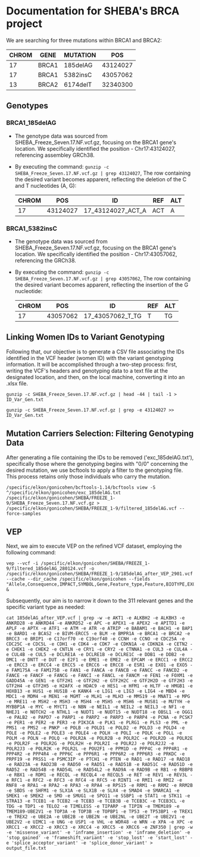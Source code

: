 # Documentation for SHEBA's BRCA project

We are searching for three mutations within BRCA1 and BRCA2:

| CHROM | GENE  | MUTATION | POS      |
|-------|-------|----------|----------|
| 17    | BRCA1 | 185delAG | 43124027 |
| 17    | BRCA1 | 5382insC | 43057062 |
| 13    | BRCA2 | 6174delT | 32340300 |


## Genotypes

### BRCA1_185delAG
* The genotype data was sourced from SHEBA_Freeze_Seven.17.NF.vcf.gz, focusing on the BRCA1 gene's location. We specifically identified the position - Chr17:43124027, referencing assembley GRCh38.
* By executing the command: `gunzip -c SHEBA_Freeze_Seven.17.NF.vcf.gz | grep 43124027`, The row containing the desired variant becomes apparent, reflecting the deletion of the C and T nucleotides (A, G):

  | CHROM | POS      | ID                    | REF | ALT |
  |-------|----------|-----------------------|-----|-----|
  | 17    | 43124027 | 17_43124027_ACT_A    | ACT | A   |

### BRCA1_5382insC
* The genotype data was sourced from SHEBA_Freeze_Seven.17.NF.vcf.gz, focusing on the BRCA1 gene's location. We specifically identified the position - Chr17:43057062, referencing the GRCh38.
* By executing the command: `gunzip -c SHEBA_Freeze_Seven.17.NF.vcf.gz | grep 43057062`, The row containing the desired variant becomes apparent, reflecting the insertion of the G  nucleotide:
  
   CHROM | POS      | ID                    | REF | ALT |
  |-------|----------|-------------------|-----|-----|
  | 17    | 43057062 | 17_43057062_T_TG    | T | TG   |

## Linking Women IDs to Variant Genotyping
Following that, our objective is to generate a CSV file associating the IDs identified in the VCF header (women ID) with the variant genotyping information.
It will be accomplished through a two-step process: first, writing the VCF's headers and genotyping data to a text file at the designated location, and then, on the local machine, converting it into an .xlsx file.
  ```
  gunzip -c SHEBA_Freeze_Seven.17.NF.vcf.gz | head -44 | tail -1 > ID_Var_Gen.txt
  ```
  ```
  gunzip -c SHEBA_Freeze_Seven.17.NF.vcf.gz | grep -e 43124027 >> ID_Var_Gen.txt
  ```
## Mutation Carriers Selection: Filtering Genotyping Data
After generating a file containing the IDs to be removed ('exc_185delAG.txt'), specifically those where the genotyping begins with "0/0" concerning the desired mutation, we use bcftools to apply a filter to the genotyping file. This process retains only those individuals who carry the mutation.
```
/specific/elkon/gonicohen/bcftools-1.14/bcftools view -S ^/specific/elkon/gonicohen/exc_185delAG.txt /specific/elkon/gonicohen/SHEBA/FREEZE_1-9/SHEBA_Freeze_Seven.17.NF.vcf.gz > /specific/elkon/gonicohen/SHEBA/FREEZE_1-9/filtered_185delAG.vcf --force-samples
```
## VEP
Next, we aim to execute VEP on the refined VCF dataset, employing the following command:
```
vep --vcf -i /specific/elkon/gonicohen/SHEBA/FREEZE_1-9/filtered_185delAG_280124.vcf -o /specific/elkon/gonicohen/SHEBA/FREEZE_1-9/185delAG_after_VEP_2901.vcf --cache --dir_cache /specific/elkon/gonicohen --fields "Allele,Consequence,IMPACT,SYMBOL,Gene,Feature_type,Feature,BIOTYPE,EXON,INTRON,Protein_position,Amino_acids,Codons,Existing_variation,DISTANCE,STRAND,FLAGS" &
```
Subsequently, our aim is to narrow it down to the 311 relevant genes and the specific variant type as needed:

```
cat 185delAG_after_VEP.vcf | grep -w -e AKT1 -e ALKBH2 -e ALKBH3 -e ANKRD28 -e ANKRD44 -e ANKRD52 -e APC -e APEX1 -e APEX2 -e APITD1 -e APLF -e APTX -e ATF1 -e ATM -e ATR -e ATRIP -e BABAM1 -e BACH1 -e BAP1 -e BARD1 -e BCAS2 -e BIVM-ERCC5 -e BLM -e BMPR1A -e BRCA1 -e BRCA2 -e BRCC3 -e BRIP1 -e C17orf70 -e C19orf40 -e CCNH -e CCNO -e CDC25A -e CDC25C -e CDC5L -e CDH1 -e CDK4 -e CDK7 -e CDKN1A -e CDKN2A -e CETN2 -e CHEK1 -e CHEK2 -e CNTLN -e CRY1 -e CRY2 -e CTNNA1 -e CUL3 -e CUL4A -e CUL4B -e CUL5 -e DCLRE1A -e DCLRE1B -e DCLRE1C -e DDB1 -e DDB2 -e DMC1 -e DNTT -e DUT -e E2F1 -e EME1 -e EME2 -e EPCAM -e ERCC1 -e ERCC2 -e ERCC3 -e ERCC4 -e ERCC5 -e ERCC6 -e ERCC8 -e ESR1 -e EXO1 -e EXO5 -e FAM175A -e FAM175B -e FAN1 -e FANCA -e FANCB -e FANCC -e FANCD2 -e FANCE -e FANCF -e FANCG -e FANCI -e FANCL -e FANCM -e FEN1 -e FOXM1 -e GADD45A -e GEN1 -e GTF2H1 -e GTF2H2 -e GTF2H2C -e GTF2H2D -e GTF2H3 -e GTF2H4 -e GTF2H5 -e H2AFX -e HDAC9 -e HES1 -e HFM1 -e HLTF -e HMGB1 -e HOXB13 -e HUS1 -e HUS1B -e KANK4 -e LIG1 -e LIG3 -e LIG4 -e MBD4 -e MDC1 -e MDM4 -e MEN1 -e MGMT -e MLH1 -e MLH3 -e MMS19 -e MNAT1 -e MPG -e MRE11 -e MSH2 -e MSH3 -e MSH4 -e MSH5 -e MSH6 -e MUS81 -e MUTYH -e MYBBP1A -e MYC -e MYCT1 -e NBN -e NEIL1 -e NEIL2 -e NEIL3 -e NF1 -e NHEJ1 -e NOTCH2 -e NTHL1 -e NUDT1 -e NUDT15 -e NUDT18 -e OBSL1 -e OGG1 -e PALB2 -e PAPD7 -e PARP1 -e PARP2 -e PARP3 -e PARP4 -e PCNA -e PCSK7 -e PER1 -e PER2 -e PER3 -e PIK3CA -e PLK1 -e PLRG1 -e PLS3 -e PML -e PMS1 -e PMS2 -e PNKP -e POLB -e POLD1 -e POLD2 -e POLD3 -e POLD4 -e POLE -e POLE2 -e POLE3 -e POLE4 -e POLH -e POLI -e POLK -e POLL -e POLM -e POLN -e POLQ -e POLR2A -e POLR2B -e POLR2C -e POLR2D -e POLR2E -e POLR2F -e POLR2G -e POLR2H -e POLR2I -e POLR2J -e POLR2J2 -e POLR2J3 -e POLR2K -e POLR2L -e POU2F1 -e PPM1D -e PPP4C -e PPP4R1 -e PPP4R2 -e PPP4R4 -e PPP6C -e PPP6R1 -e PPP6R2 -e PPP6R3 -e PRKDC -e PRPF19 -e PRSS1 -e PSMC3IP -e PTCH1 -e PTEN -e RAD1 -e RAD17 -e RAD18 -e RAD23A -e RAD23B -e RAD50 -e RAD51 -e RAD51B -e RAD51C -e RAD51D -e RAD52 -e RAD54B -e RAD54L -e RAD54L2 -e RAD9A -e RAD9B -e RB1 -e RBBP8 -e RBX1 -e RDM1 -e RECQL -e RECQL4 -e RECQL5 -e RET -e REV1 -e REV3L -e RFC1 -e RFC2 -e RFC3 -e RFC4 -e RFC5 -e RINT1 -e RMI1 -e RMI2 -e RNF8 -e RPA1 -e RPA2 -e RPA3 -e RPA4 -e RPS15 -e RRM1 -e RRM2 -e RRM2B -e SBDS -e SHFM1 -e SLX1A -e SLX1B -e SLX4 -e SMAD4 -e SMARCA1 -e SMEK1 -e SMEK2 -e SMO -e SMUG1 -e SPO11 -e SSBP1 -e STAT1 -e STK11 -e STRA13 -e TCEB1 -e TCEB2 -e TCEB3 -e TCEB3B -e TCEB3C -e TCEB3CL -e TDG -e TDP1 -e TELO2 -e TIMELESS -e TIPARP -e TIPIN -e TMEM189 -e TMEM189-UBE2V1 -e TOP3A -e TOP3B -e TOPBP1 -e TP53 -e TP53BP1 -e TREX1 -e TREX2 -e UBE2A -e UBE2B -e UBE2N -e UBE2NL -e UBE2T -e UBE2V1 -e UBE2V2 -e UIMC1 -e UNG -e USP1 -e VHL -e WDR48 -e WRN -e XPA -e XPC -e XRCC1 -e XRCC2 -e XRCC3 -e XRCC4 -e XRCC5 -e XRCC6 -e ZNF350 | grep -w -e 'missense_variant' -e 'inframe_insertion' -e 'inframe_deletion' -e 'stop_gained' -e 'frameshift_variant' -e 'stop_lost' -e 'start_lost' -e 'splice_acceptor_variant' -e 'splice_donor_variant' > output_file.txt
```
